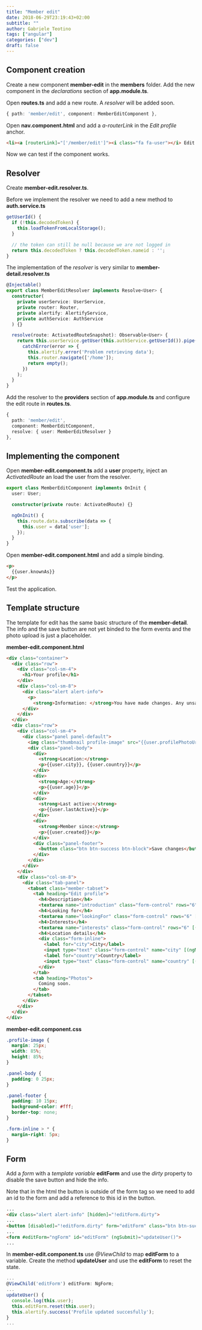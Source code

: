 ```yaml
---
title: "Member edit"
date: 2018-06-29T23:19:43+02:00
subtitle: ""
author: Gabriele Teotino
tags: ["angular"]
categories: ["dev"]
draft: false
---
```


<!--more-->

## Component creation

Create a new component **member-edit** in the **members** folder. Add the new component in the *declarations* section of **app.module.ts**.

Open **routes.ts** and add a new route. A *resolver* will be added soon.

```typescript
{ path: 'member/edit', component: MemberEditComponent },
```

Open **nav.component.html** and add a *a-routerLink* in the *Edit profile* anchor.

```html
<li><a [routerLink]="['/member/edit']"><i class="fa fa-user"></i> Edit profile</a></li>
```

Now we can test if the component works.

## Resolver

Create **member-edit.resolver.ts**.

Before we implement the resolver we need to add a new method to **auth.service.ts**

```typescript
getUserId() {
  if (!this.decodedToken) {
    this.loadTokenFromLocalStorage();
  }

  // the token can still be null because we are not logged in
  return this.decodedToken ? this.decodedToken.nameid : '';
}
```

The implementation of the *resolver* is very similar to **member-detail.resolver.ts**

```typescript
@Injectable()
export class MemberEditResolver implements Resolve<User> {
  constructor(
    private userService: UserService,
    private router: Router,
    private alertify: AlertifyService,
    private authService: AuthService
  ) {}

  resolve(route: ActivatedRouteSnapshot): Observable<User> {
    return this.userService.getUser(this.authService.getUserId()).pipe(
      catchError(error => {
        this.alertify.error('Problem retrieving data');
        this.router.navigate(['/home']);
        return empty();
      })
    );
  }
}
```

Add the resolver to the **providers** section of **app.module.ts** and configure the edit route in **routes.ts**.

```typescript
{
  path: 'member/edit',
  component: MemberEditComponent,
  resolve: { user: MemberEditResolver }
},
```

## Implementing the component

Open **member-edit.component.ts** add a **user** property, inject an *ActivatedRoute* an load the user from the resolver.

```typescript
export class MemberEditComponent implements OnInit {
  user: User;

  constructor(private route: ActivatedRoute) {}

  ngOnInit() {
    this.route.data.subscribe(data => {
      this.user = data['user'];
    });
  }
}
```

Open **member-edit.component.html** and add a simple binding.

```html
<p>
  {{user.knownAs}}
</p>
```

Test the application.

## Template structure

The template for edit has the same basic structure of the **member-detail**. The info and the save button are not yet binded to the form events and the photo upload is just a placeholder.

**member-edit.component.html**

```html
<div class="container">
  <div class="row">
    <div class="col-sm-4">
      <h1>Your profile</h1>
    </div>
    <div class="col-sm-8">
      <div class="alert alert-info">
        <p>
          <strong>Information: </strong>You have made changes. Any unsaved changes will be lost!</p>
      </div>
    </div>
  </div>
  <div class="row">
    <div class="col-sm-4">
      <div class="panel panel-default">
        <img class="thumbnail profile-image" src="{{user.profilePhotoUrl}}" alt="{{user.knownAs}}">
        <div class="panel-body">
          <div>
            <strong>Location:</strong>
            <p>{{user.city}}, {{user.country}}</p>
          </div>
          <div>
            <strong>Age:</strong>
            <p>{{user.age}}</p>
          </div>
          <div>
            <strong>Last active:</strong>
            <p>{{user.lastActive}}</p>
          </div>
          <div>
            <strong>Member since:</strong>
            <p>{{user.created}}</p>
          </div>
          <div class="panel-footer">
            <button class="btn btn-success btn-block">Save changes</button>
          </div>
        </div>
      </div>
    </div>
    <div class="col-sm-8">
      <div class="tab-panel">
        <tabset class="member-tabset">
          <tab heading="Edit profile">
            <h4>Description</h4>
            <textarea name="introduction" class="form-control" rows="6" [(ngModel)]="user.introduction"></textarea>
            <h4>Looking for</h4>
            <textarea name="lookingFor" class="form-control" rows="6" [(ngModel)]="user.lookingFor"></textarea>
            <h4>Interests</h4>
            <textarea name="interests" class="form-control" rows="6" [(ngModel)]="user.interests"></textarea>
            <h4>Location details</h4>
            <div class="form-inline">
              <label for="city">City</label>
              <input type="text" class="form-control" name="city" [(ngModel)]="user.city">
              <label for="country">Country</label>
              <input type="text" class="form-control" name="country" [(ngModel)]="user.country">
            </div>
          </tab>
          <tab heading="Photos">
            Coming soon.
          </tab>
        </tabset>
      </div>
    </div>
  </div>
</div>
```

**member-edit.component.css**

```css
.profile-image {
  margin: 25px;
  width: 85%;
  height: 85%;
}

.panel-body {
  padding: 0 25px;
}

.panel-footer {
  padding: 10 15px;
  background-color: #fff;
  border-top: none;
}

.form-inline > * {
  margin-right: 5px;
}
```

## Form

Add a *form* with a *template variable* **editForm** and use the *dirty* property to disable the save button and hide the info.

Note that in the html the button is outside of the form tag so we need to add an id to the form and add a reference to this id in the button.

```html
...
<div class="alert alert-info" [hidden]="!editForm.dirty">
...
<button [disabled]="!editForm.dirty" form="editForm" class="btn btn-success btn-block">Save changes</button>
...
<form #editForm="ngForm" id="editForm" (ngSubmit)="updateUser()">
...
```

In **member-edit.component.ts** use *@ViewChild* to map **editForm** to a variable. Create the method **updateUser** and use the **editForm** to reset the state.

```typescript
...
@ViewChild('editForm') editForm: NgForm;
...
updateUser() {
  console.log(this.user);
  this.editForm.reset(this.user);
  this.alertify.success('Profile updated succesfully');
}
...
```
